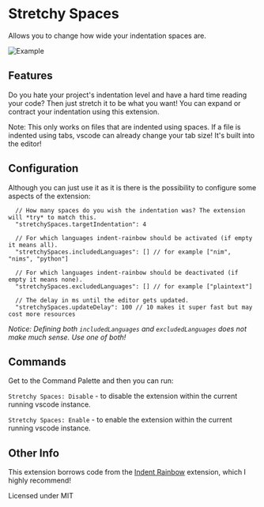 # Stretchy Spaces

Allows you to change how wide your indentation spaces are.

![Example](https://raw.githubusercontent.com/kylepaulsen/vscode-stretchy-spaces/master/pic.png)

## Features

Do you hate your project's indentation level and have a hard time reading your code? Then just
stretch it to be what you want! You can expand or contract your indentation using this extension.

Note: This only works on files that are indented using spaces. If a file is indented using tabs, vscode can already change your tab size! It's built into the editor!

## Configuration

Although you can just use it as it is there is the possibility to configure some aspects of the extension:

```
  // How many spaces do you wish the indentation was? The extension will *try* to match this.
  "stretchySpaces.targetIndentation": 4

  // For which languages indent-rainbow should be activated (if empty it means all).
  "stretchySpaces.includedLanguages": [] // for example ["nim", "nims", "python"]

  // For which languages indent-rainbow should be deactivated (if empty it means none).
  "stretchySpaces.excludedLanguages": [] // for example ["plaintext"]

  // The delay in ms until the editor gets updated.
  "stretchySpaces.updateDelay": 100 // 10 makes it super fast but may cost more resources
```

*Notice: Defining both `includedLanguages` and `excludedLanguages` does not make much sense. Use one of both!*

## Commands

Get to the Command Palette and then you can run:

`Stretchy Spaces: Disable` - to disable the extension within the current running vscode instance.

`Stretchy Spaces: Enable` - to enable the extension within the current running vscode instance.


## Other Info

This extension borrows code from the [Indent Rainbow](https://github.com/oderwat/vscode-indent-rainbow) extension, which I highly recommend!

Licensed under MIT
